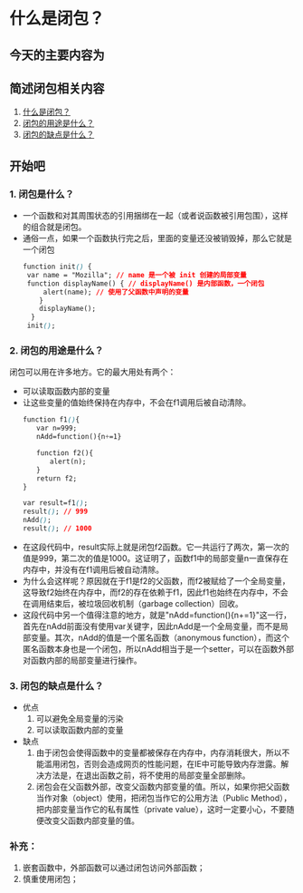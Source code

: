 # 什么是闭包？

## 今天的主要内容为

## 简述闭包相关内容

1. [什么是闭包？](#jump1)
2. [闭包的用途是什么？](#jump2)
3. [闭包的缺点是什么？](#jump3)

## 开始吧

###  <span id="jump1">1. 闭包是什么？</span>
* 一个函数和对其周围状态的引用捆绑在一起（或者说函数被引用包围），这样的组合就是闭包。
* 通俗一点，如果一个函数执行完之后，里面的变量还没被销毁掉，那么它就是一个闭包
  ```css
  function init() {
   var name = "Mozilla"; // name 是一个被 init 创建的局部变量
   function displayName() { // displayName() 是内部函数，一个闭包
       alert(name); // 使用了父函数中声明的变量
      }
      displayName();
    }
   init();
  ```

###  <span id="jump2">2. 闭包的用途是什么？</span>
闭包可以用在许多地方。它的最大用处有两个：
* 可以读取函数内部的变量
* 让这些变量的值始终保持在内存中，不会在f1调用后被自动清除。
```css
　　function f1(){
　　　　var n=999;
　　　　nAdd=function(){n+=1}

　　　　function f2(){
　　　　　　alert(n);
　　　　}
　　　　return f2;
　　}

　　var result=f1();
　　result(); // 999
　　nAdd();
　　result(); // 1000

```
* 在这段代码中，result实际上就是闭包f2函数。它一共运行了两次，第一次的值是999，第二次的值是1000。这证明了，函数f1中的局部变量n一直保存在内存中，并没有在f1调用后被自动清除。
* 为什么会这样呢？原因就在于f1是f2的父函数，而f2被赋给了一个全局变量，这导致f2始终在内存中，而f2的存在依赖于f1，因此f1也始终在内存中，不会在调用结束后，被垃圾回收机制（garbage collection）回收。
* 这段代码中另一个值得注意的地方，就是"nAdd=function(){n+=1}"这一行，首先在nAdd前面没有使用var关键字，因此nAdd是一个全局变量，而不是局部变量。其次，nAdd的值是一个匿名函数（anonymous function），而这个匿名函数本身也是一个闭包，所以nAdd相当于是一个setter，可以在函数外部对函数内部的局部变量进行操作。


###  <span id="jump3">3. 闭包的缺点是什么？</span>

 * 优点
   1. 可以避免全局变量的污染
   2. 可以读取函数内部的变量
 * 缺点
   1. 由于闭包会使得函数中的变量都被保存在内存中，内存消耗很大，所以不能滥用闭包，否则会造成网页的性能问题，在IE中可能导致内存泄露。解决方法是，在退出函数之前，将不使用的局部变量全部删除。
   2. 闭包会在父函数外部，改变父函数内部变量的值。所以，如果你把父函数当作对象（object）使用，把闭包当作它的公用方法（Public Method），把内部变量当作它的私有属性（private value），这时一定要小心，不要随便改变父函数内部变量的值。
   
### 补充：

1. 嵌套函数中，外部函数可以通过闭包访问外部函数；
2. 慎重使用闭包；
   